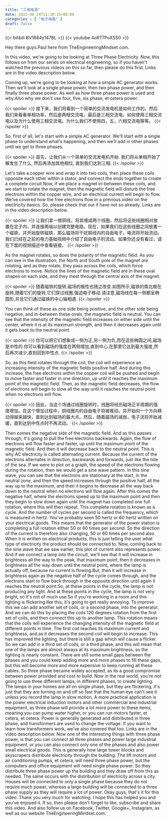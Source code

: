 ```yaml
---
title: "三相电源"
date: 2023-08-24T11:18:25+08:00
categories : [ "电子电路" ]
draft: false
---
```


{{< bilibili BV1884y147BL >}}
{{< youtube 4oRT7PoXSS0 >}}

Hey there guys.Paul here from TheEngineeringMindset.com.

In this video, we're going to be looking at Three Phase Electricity. Now, this follows on from our series on electrical engineering, so if you haven't watched the previous videos on this so far, then please do this first. Links are in the video description below.
	
Coming up, we're going to be looking at how a simple AC generator works. Then we'll look at a single phase power, then two phase power, and
then finally three phase power. As well as how three phase power is used and why.Also why we don't use four, five, six phase, et cetera power.

{{< spoiler >}}
接下来，我们将看到一个简单的交流发电机是如何工作的。然后我们来看看单相功率，然后是两相交流电，最后是三相交流电。如何使用三相交流电以及为什么使用三相交流电。为什么我们不使用四，五，六相交流电等等。
{{< /spoiler >}}

So, first of all, let's start with a simple AC generator. We'll start with a single phase to understand what's happening, and then we'll add in other phases until we get to three phases.

{{< spoiler >}}
首先，让我们从一个简单的交流发电机开始. 我们将从单相开始了解发生了什么, 然后再添加其他相位, 直到我们达到三相.
{{< /spoiler >}}

Let's take a copper wire and wrap it into two coils, then place these coils opposite each other within a stator, and connect the ends together to create a complete circuit.Now, if we place a magnet in-between these coils, and we start to rotate the magnet, then the magnetic field will disturb
the free electrons within the copper wire, and an electrical current will begin to flow. We've covered how the free electrons flow in a previous video on the electricity basics. So, please check that out if have not so already. Links are in the video description below.

{{< spoiler >}}
让我们拿一根铜线，将其缠成两个线圈，然后将这些线圈相对放置在定子内，并连接两端以创建完整电路。现在，如果我们在这些线圈之间放置一个磁铁，并开始旋转磁铁，那么磁场将干扰铜线内的自由电子，电流将开始流动。我们已经在之前的电力基础视频中介绍了自由电子的流动。如果你还没有看过，请在下面的视频描述中查看链接。
{{< /spoiler >}}

As the magnet rotates, so does the polarity of the magnetic field. As you can see in the illustration, the North and South pole of the magnet are rotating, and as they rotate, they pass across the coils, which force electrons to move. Notice the lines of the magnetic field
are in these oval shapes on each side, and they meet through the central axis of the magnet.

{{< spoiler >}}
随着磁铁的旋转,磁场的极性也随之改变.如图所示,磁铁的南北极在旋转,随着它们的旋转,它们穿过线圈,强迫电子移动.请注意,磁场线在每一侧都呈椭圆形,并且它们通过磁铁的中心轴相遇.
{{< /spoiler >}}

You can think of these as one side being positive, and the other side being negative, and in-between these ovals, the magnetic field is neutral. You can see that the intensity of the magnetic field increases on either side until the center, where it is at its maximum strength, and then it decreases again until it gets back to the neutral point.

{{< spoiler >}}
你可以把它们想象成一侧为正,另一侧为负,而在这些椭圆之间,磁场是中性的.你可以看到磁场的强度在两侧增加,直到中心,在那里它达到最大强度,然后再次减少,直到回到中性点.
{{< /spoiler >}}

So, as this field rotates through the coil, the coil will experience an increasing intensity of the magnetic fields positive half. And during this increase, the free electrons within the copper coil will be pushed and begin to move faster
and faster in one direction, up until it reaches the maximum point of the magnetic field. Then, as the magnetic field decreases, the flow of electrons will begin to slow all the way until it reaches the neutral point when no electrons will flow. 

{{< spoiler >}}
因此，当这个场通过线圈旋转时，线圈将经历磁场正半周期的强度增加。在这个增加过程中，铜线圈内的自由电子将被推动，并开始向一个方向移动得越来越快，直到达到磁场的最大点。然后，随着磁场的减弱，电子流将开始减缓，直到达到中性点时不再流动。
{{< /spoiler >}}

Then comes the negative
side of the magnetic field. And as this passes through, it's going to pull the free electrons backwards. Again, the flow of electrons will flow faster and faster, up until the maximum point of the magnetic field. And then it will decrease back to the neutral point. This is why AC electricity is called alternating current. Because the current of the electrons alternates in direction, backwards and forwards, just like the tide of the sea. If we were to plot on a graph, the speed of the electrons flowing during the rotation, then we would get a sine wave pattern. In this sine wave, you can see that the electrons are stationary at the start, in the neutral zone, and then the speed increases through the positive half, all the way up to the maximum, and then it begins to decrease all the way back down to the neutral when no electrons will flow again. After this comes the negative half, where the electrons speed up to the maximum point and then they begin to slow down again until the magnet has completed one full rotation, where this will then repeat. This complete rotation is known as a cycle. And the number of cycles per second is called the frequency, which is measured in hertz. You've probably seen 50 hertz or 60 hertz written on your electrical goods. This means that the generator of the power station is completing a full rotation either 50 or 60 times per second. So the direction of the current is therefore also changing, 50 or 60 times per second also. When it is written on electrical products, this is just telling the user what type of electricity the product should be connected to. Now, coming back to the sine wave that we saw earlier, this plot of current also represents power. And if we connect a lamp into the circuit, we'll see that it will increase in brightness all the way to the peak, that maximum point, then it decreases in brightness all the way down until the neutral point, where the lamp is actually off, because no current is flowing.But, then it will increase in brightness again as the negative half of the cycle comes through, and the electrons start to flow back through in the opposite direction until again it reaches the neutral point.So, at these points in the cycle, the lamp is not producing any light. And at these points in the cycle, the lamp is not very bright, so it's not of much use.So if you're working in a room and this lighting is flickering like this, it's going to get really annoying. To improve this we can add another set of coils, or a second phase, into the generator. And we can do this by placing the coils 120 degrees rotation from the first set of coils, and then connect this up to another lamp. This rotation means that the coils will experience the changing intensity of the magnetic field at different points in time. The first coil reaches its maximum current and brightness, and as it decreases the second coil will begin to increase. This has improved the lighting, but there is still a gap which will cause a flicker. So we can add in a third set of coils, or a third phase, and this will mean that one of the lamps are almost always at its maximum brightness, so the lighting is nearly constant. There are still some small gaps between the phases and you could keep adding more and more phases to fill these gaps, but this will become more and more expensive to keep running all these cables. So three phase became widely accepted, as its a good compromise between power provided and cost to build. Now in the real world, you're not going to use three different lamps, in different phases, to create lighting. The lamps in your homes are all on single phase, but they are flickering, it's just that they are turning on and off so fast that the human eye can't see it unless you record the lamp in slow motion. A more practical application is the power electrical induction motors and other commercial and industrial equipment, as three phase will provide a lot more power to these items, meaning you can pump water higher, or you can run motors faster, et cetera, et cetera. Power is generally generated and distributed in three phase, and transformers are used to change the voltage. If you want to learn how transformers work, we've also covered that too. Links are in the video description below. Now one of the interesting things with three phase power, is that you can connect all three phases and power large industrial equipment, or you can also connect only one of the phases and also power small electrical goods. This is generally how large tower blocks and skyscrapers distribute electricity through the building. The lift motors and air conditioning pumps, et cetera, will need three phase power, but the computers and office equipment will need single phase power. So they distribute three phase power up the building and they draw off from this as needed. The same occurs with the distribution of electricity across a city. Houses will be connected to only a single phase because they do not require much power, whereas a large building will be connected to a three phase supply as they will require a lot of power. Okay guys, that's it for this video. Thank you very much for watching. I hope this has helped you and you've enjoyed it. If so, then please don't forget to like, subscribe and share this video. And also follow us on Facebook, Twitter, Google+, Instagram, as well as our website TheEngineeringMindset.com.

  
